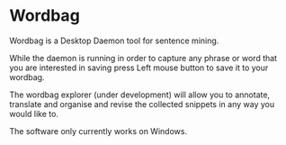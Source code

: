 # Wordbag
Wordbag is a Desktop Daemon tool for sentence mining.

While the daemon is running in order to capture any phrase or word that you are interested in saving press Left mouse button to save it to your wordbag.

The wordbag explorer (under development) will allow you to annotate, translate and organise and revise the collected snippets in any way you would like to.

The software only currently works on Windows.



